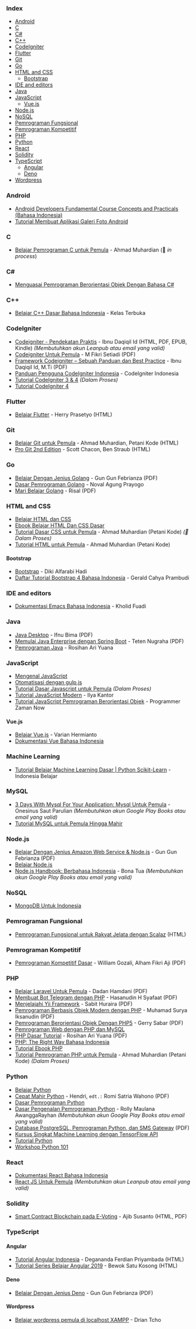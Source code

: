 ### Index

-   [Android](#android)
-   [C](#c)
-   [C#](#csharp)
-   [C++](#cpp)
-   [CodeIgniter](#codeigniter)
-   [Flutter](#flutter)
-   [Git](#git)
-   [Go](#go)
-   [HTML and CSS](#html-and-css)
    -   [Bootstrap](#bootstrap)
-   [IDE and editors](#ide-and-editors)
-   [Java](#java)
-   [JavaScript](#javascript)
    -   [Vue.js](#vuejs)
-   [Node.js](#nodejs)
-   [NoSQL](#nosql)
-   [Pemrograman Fungsional](#pemrograman-fungsional)
-   [Pemrograman Kompetitif](#pemrograman-kompetitif)
-   [PHP](#php)
-   [Python](#python)
-   [React](#react)
-   [Solidity](#solidity)
-   [TypeScript](#typescript)
    -   [Angular](#angular)
    -   [Deno](#deno)
-   [Wordpress](#Wordpress)

### Android

-   [Android Developers Fundamental Course Concepts and Practicals (Bahasa Indonesia)](https://yukcoding.id/download-ebook-android-gratis/)
-   [Tutorial Membuat Aplikasi Galeri Foto Android](https://www.smashwords.com/books/view/533096)

### C

-   [Belajar Pemrograman C untuk Pemula](https://www.petanikode.com/tutorial/c/) - Ahmad Muhardian (:construction: _in process_)

### <a id="csharp"></a>C\#

-   [Menguasai Pemrograman Berorientasi Objek Dengan Bahasa C#](https://mahirkoding.id/ebook-pemrograman-berorientasi-objek-c-pdf/)

### <a id="cpp"></a>C++

-   [Belajar C++ Dasar Bahasa Indonesia](https://github.com/kelasterbuka/CPP_dasar-dasar-programming) - Kelas Terbuka

### CodeIgniter

-   [Codeigniter - Pendekatan Praktis](https://leanpub.com/codeigniter-pendekatanpraktis) - Ibnu Daqiqil Id (HTML, PDF, EPUB, Kindle) _(Membutuhkan akun Leanpub atau email yang valid)_
-   [Codeigniter Untuk Pemula](https://repository.bsi.ac.id/index.php/unduh/item/176695/Tutorial-Codeigniter-Untuk-Pemula.pdf) - M Fikri Setiadi (PDF)
-   [Framework Codeigniter – Sebuah Panduan dan Best Practice](https://ibnu.daqiqil.id/buku-codeigniter/) - Ibnu Daqiqil Id, M.Ti (PDF)
-   [Panduan Pengguna CodeIgniter Indonesia](https://codeigniter-id.github.io/user-guide/) - CodeIgniter Indonesia
-   [Tutorial CodeIgniter 3 & 4](https://www.petanikode.com/tutorial/codeigniter/) _(Dalam Proses)_
-   [Tutorial CodeIgniter 4](http://mfikri.com/artikel/tutorial-codeigniter4)

### Flutter

-   [Belajar Flutter](https://belajarflutter.com) - Herry Prasetyo (HTML)

### Git

-   [Belajar Git untuk Pemula](https://github.com/petanikode/belajar-git) - Ahmad Muhardian, Petani Kode (HTML)
-   [Pro Git 2nd Edition](https://git-scm.com/book/id/) - Scott Chacon, Ben Straub (HTML)

### Go

-   [Belajar Dengan Jenius Golang](https://raw.githubusercontent.com/gungunfebrianza/Belajar-Dengan-Jenius-Golang/master/Belajar%20Dengan%20Jenius%20Golang.pdf) - Gun Gun Febrianza (PDF)
-   [Dasar Pemrograman Golang](https://dasarpemrogramangolang.novalagung.com) - Noval Agung Prayogo
-   [Mari Belajar Golang](https://www.smashwords.com/books/view/938003) - Risal (PDF)

### HTML and CSS

-   [Belajar HTML dan CSS](http://www.ariona.net/ebook-belajar-html-dan-css/)
-   [Ebook Belajar HTML Dan CSS Dasar](https://www.malasngoding.com/download-ebook-belajar-html-dan-css-dasar-gratis/)
-   [Tutorial Dasar CSS untuk Pemula](https://www.petanikode.com/tutorial/css/) - Ahmad Muhardian (Petani Kode) _(:construction: Dalam Proses)_
-   [Tutorial HTML untuk Pemula](https://www.petanikode.com/tutorial/html/) - Ahmad Muhardian (Petani Kode)

#### Bootstrap

-   [Bootstrap](https://www.malasngoding.com/category/bootstrap/) - Diki Alfarabi Hadi
-   [Daftar Tutorial Bootstrap 4 Bahasa Indonesia](https://www.bewoksatukosong.com/2019/02/tutorial-bootstrap-4-bahasa-indonesia.html) - Gerald Cahya Prambudi

### IDE and editors

-   [Dokumentasi Emacs Bahasa Indonesia](https://github.com/kholidfu/emacs_doc) - Kholid Fuadi

### Java

-   [Java Desktop](https://github.com/ifnu/buku-java-desktop/raw/master/java-desktop-ifnu-bima.pdf) - Ifnu Bima (PDF)
-   [Memulai Java Enterprise dengan Spring Boot](https://raw.githubusercontent.com/teten777/free-ebook-springboot-basic/master/Memulai%20Java%20Enterprise%20dengan%20Spring%20Boot.pdf) - Teten Nugraha (PDF)
-   [Pemrograman Java](https://blog.rosihanari.net/download-tutorial-java-se-gratis/) - Rosihan Ari Yuana

### JavaScript

-   [Mengenal JavaScript](http://masputih.com/2013/01/ebook-gratis-mengenal-javascript)
-   [Otomatisasi dengan gulp.js](https://kristories.gitbooks.io/otomatisasi-dengan-gulp-js/content/)
-   [Tutorial Dasar Javascript untuk Pemula](https://www.petanikode.com/tutorial/javascript/) _(Dalam Proses)_
-   [Tutorial JavaScript Modern](https://id.javascript.info) - Ilya Kantor
-   [Tutorial JavaScript Pemrograman Berorientasi Objek](https://www.youtube.com/watch?v=SDROba_M42g) - Programmer Zaman Now

#### Vue.js

-   [Belajar Vue.js](https://variancode.com/belajar-vue-js/) - Varian Hermianto
-   [Dokumentasi Vue Bahasa Indonesia](https://github.com/vuejs-id/docs)

### Machine Learning

-   [Tutorial Belajar Machine Learning Dasar \| Python Scikit-Learn](https://www.youtube.com/playlist?list=PL2O3HdJI4voHNEv59SdXKRQVRZAFmwN9E) - Indonesia Belajar

### MySQL

-   [3 Days With Mysql For Your Application: Mysql Untuk Pemula](https://play.google.com/store/books/details/Onesinus_Saut_Parulian_3_Days_With_Mysql_For_Your?id=MbdTDwAAQBAJ) - Onesinus Saut Parulian _(Membutuhkan akun Google Play Books atau email yang valid)_
-   [Tutorial MySQL untuk Pemula Hingga Mahir](https://umardanny.com/tutorial-mysql-untuk-pemula-hingga-mahir-ebook-download-pdf/)

### Node.js

-   [Belajar Dengan Jenius Amazon Web Service & Node.js](https://github.com/gungunfebrianza/Belajar-Dengan-Jenius-Node.js/releases/download/1.2/Belajar.Dengan.Jenius.Javascript.Node.pdf) - Gun Gun Febrianza (PDF)
-   [Belajar Node.js](http://idjs.github.io/belajar-nodejs/)
-   [Node.js Handbook: Berbahasa Indonesia](https://play.google.com/store/books/details/Bona_Tua_Node_js_Handbook?id=9WhZDwAAQBAJ) - Bona Tua _(Membutuhkan akun Google Play Books atau email yang valid)_

### NoSQL

-   [MongoDB Untuk Indonesia](https://kristories.gitbooks.io/pengantar-mongodb/content/)

### Pemrograman Fungsional

-   [Pemrograman Fungsional untuk Rakyat Jelata dengan Scalaz](https://leanpub.com/fpmortals-id/read) (HTML)

### Pemrograman Kompetitif

-   [Pemrograman Kompetitif Dasar](https://ksn.toki.id/data/pemrograman-kompetitif-dasar.pdf) - William Gozali, Alham Fikri Aji (PDF)

### PHP

-   [Belajar Laravel Untuk Pemula](https://gilacoding.com/upload/file/Belajar%20Laravel%20Untuk%20Pemula.pdf) - Dadan Hamdani (PDF)
-   [Membuat Bot Telegram dengan PHP](https://www.slideshare.net/HasanudinHS/ebook-i-membuat-bot-telegram-dengan-php) - Hasanudin H Syafaat (PDF)
-   [Menjelajahi Yii Framework](https://gilacoding.com/upload/file/menjelajahyiiframework.pdf) - Sabit Huraira (PDF)
-   [Pemrograman Berbasis Objek Modern dengan PHP](https://arsiteknologi.com/wp-content/uploads/Pemrograman_Berbasis_Objek_Modern_dengan_PHP_Google_Play_Book.pdf) - Muhamad Surya Iksanudin (PDF)
-   [Pemrograman Berorientasi Objek Dengan PHP5](https://endangcahyapermana.files.wordpress.com/2016/03/belajar-singkat-pemrograman-berorientasi-objek-dengan-php5.pdf) - Gerry Sabar (PDF)
-   [Pemrograman Web dengan PHP dan MySQL](http://achmatim.net/2009/04/15/buku-gratis-pemrograman-web-dengan-php-dan-mysql/)
-   [PHP Dasar Tutorial](https://gilacoding.com/upload/file/PHP%20Dasar%20Tutorial.pdf) - Rosihan Ari Yuana (PDF)
-   [PHP: The Right Way Bahasa Indonesia](http://id.phptherightway.com/#site-header/)
-   [Tutorial Ebook PHP](http://www.ilmuwebsite.com/ebook-php-free-download)
-   [Tutorial Pemrograman PHP untuk Pemula](https://www.petanikode.com/tutorial/php) - Ahmad Muhardian (Petani Kode) _(Dalam Proses)_

### Python

-   [Belajar Python](http://www.belajarpython.com)
-   [Cepat Mahir Python](https://gilacoding.com/upload/file/Python.pdf) - Hendri, `edt.:` Romi Satria Wahono (PDF)
-   [Dasar Pemrograman Python](https://www.pythonindo.com/tutorial-python-dasar/)
-   [Dasar Pengenalan Pemrograman Python](https://play.google.com/store/books/details/Rolly_Maulana_Awangga_Dasar_dasar_Python?id=YpzDDwAAQBAJ) - Rolly Maulana AwanggaRayhan _(Membutuhkan akun Google Play Books atau email yang valid)_
-   [Database PostgreSQL, Pemrograman Python, dan SMS Gateway](http://rab.co.id/files/python/bukupython2.pdf.gz) (PDF)
-   [Kursus Singkat Machine Learning dengan TensorFlow API](https://developers.google.com/machine-learning/crash-course?hl=id)
-   [Tutorial Python](https://docs.python.org/id/3.8/tutorial/)
-   [Workshop Python 101](http://sakti.github.io/python101/)

### React

-   [Dokumentasi React Bahasa Indonesia](https://id.reactjs.org)
-   [React JS Untuk Pemula](https://masputih.com/2021/05/ebook-gratis-reactjs-untuk-pemula) _(Membutuhkan akun Leanpub atau email yang valid)_

### Solidity

-   [Smart Contract Blockchain pada E-Voting](https://www.researchgate.net/publication/337961765_Smart_Contract_Blockchain_pada_E-Voting) - Ajib Susanto (HTML, PDF)

### TypeScript

#### Angular

-   [Tutorial Angular Indonesia](https://degananda.com/tutorial-angular-indonesia-daftar-isi-download-pdf/) - Degananda Ferdian Priyambada (HTML)
-   [Tutorial Series Belajar Angular 2019](https://www.bewoksatukosong.com/2019/09/tutorial-series-belajar-angular-2019.html) - Bewok Satu Kosong (HTML)

#### Deno

-   [Belajar Dengan Jenius Deno](https://raw.githubusercontent.com/gungunfebrianza/Belajar-Dengan-Jenius-DenoTheWKWKLand/master/Belajar%20Dengan%20Jenius%20Deno.pdf) - Gun Gun Febrianza (PDF)

#### Wordpress

-   [Belajar wordpress pemula di localhost XAMPP](https://www.youtube.com/playlist?list=PLUfKgPNj8RjyQoM-rGMsVRtVJsqdgJCLt) - Drian Tcho
